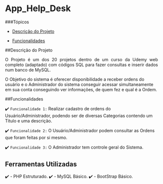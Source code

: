 # App_Help_Desk


###Tópicos 

- [Descrição do Projeto](#descrição-do-projeto)

- [Funcionalidades](#funcionalidades)

##Descrição do Projeto

<p align="justify">
O Projeto é um dos 20 projetos dentro de um curso da Udemy web completo (adaptado) com códigos SQL para fazer consultas e inserir dados num banco de MySQL.

O Objetivo do sistema é oferecer disponibilidade a receber ordens do usuário e o Administrador do sistema conseguir acessar simultaneamente em sua conta conseguindo ver informações, de quem fez e qual é a Ordem.
</p>

##Funcionalidades

:heavy_check_mark: `Funcionalidade 1:` Realizar cadastro de ordens do Usuário/Administrador, podendo ser de diversas Categorias contendo um Título e uma descrição.

:heavy_check_mark: `Funcionalidade 2:` O Usuário/Administrador podem consultar as Ordens que foram feitas por si mesmo.

:heavy_check_mark: `Funcionalidade 3:` O Administrador tem controle geral do Sistema.

## Ferramentas Utilizadas

:heavy_check_mark: - PHP Estruturado.
:heavy_check_mark: - MySQL Básico.
:heavy_check_mark: - BootStrap Básico.

